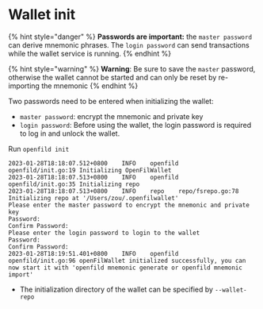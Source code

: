 # Wallet init



{% hint style="danger" %}
**Passwords are important:** the `master password` can derive mnemonic phrases. The `login password` can send transactions while the wallet service is running.
{% endhint %}

{% hint style="warning" %}
**Warning**: Be sure to save the `master` password, otherwise the wallet cannot be started and can only be reset by re-importing the mnemonic
{% endhint %}

Two passwords need to be entered when initializing the wallet:

* `master password`: encrypt the mnemonic and private key
* `login password`: Before using the wallet, the login password is required to log in and unlock the wallet.

Run `openfild init`

```
2023-01-28T18:18:07.512+0800	INFO	openfild	openfild/init.go:19	Initializing OpenFilWallet
2023-01-28T18:18:07.513+0800	INFO	openfild	openfild/init.go:35	Initializing repo
2023-01-28T18:18:07.513+0800	INFO	repo	repo/fsrepo.go:78	Initializing repo at '/Users/zou/.openfilwallet'
Please enter the master password to encrypt the mnemonic and private key
Password:
Confirm Password:
Please enter the login password to login to the wallet
Password:
Confirm Password:
2023-01-28T18:19:51.401+0800	INFO	openfild	openfild/init.go:96	openFilWallet initialized successfully, you can now start it with 'openfild mnemonic generate or openfild mnemonic import'
```

*   The initialization directory of the wallet can be specified by `--wallet-repo`

